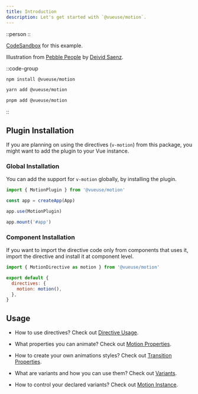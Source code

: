 ```yaml
---
title: Introduction
description: Let's get started with `@vueuse/motion`.
---
```


::person
::

[CodeSandbox](https://codesandbox.io/s/vueusemotion-me1jn?file=/src/components/Person.vue) for this example.

Illustration from [Pebble People](https://blush.design/fr/collections/pebble-people) by [Deivid Saenz](https://blush.design/fr/artists/deivid-saenz).


::code-group
```bash [npm]
npm install @vueuse/motion
```

```bash [yarn]
yarn add @vueuse/motion
```

```bash [pnpm]
pnpm add @vueuse/motion
```
::

## Plugin Installation

If you are planning on using the directives (`v-motion`) from this package, you might want to add the plugin to your Vue instance.

### Global Installation

You can add the support for `v-motion` globally, by installing the plugin.

```javascript
import { MotionPlugin } from '@vueuse/motion'

const app = createApp(App)

app.use(MotionPlugin)

app.mount('#app')
```

### Component Installation

If you want to import the directive code only from components that uses it, import the directive and install it at component level.

```javascript
import { MotionDirective as motion } from '@vueuse/motion'

export default {
  directives: {
    motion: motion(),
  },
}
```

## Usage

- How to use directives? Check out [Directive Usage](/docs/features/directive-usage).

- What properties you can animate? Check out [Motion Properties](/docs/features/motion-properties).

- How to create your own animations styles? Check out [Transition Properties](/docs/features/transition-properties).

- What are variants and how you can use them? Check out [Variants](/docs/features/variants).

- How to control your declared variants? Check out [Motion Instance](/docs/features/motion-instance).
